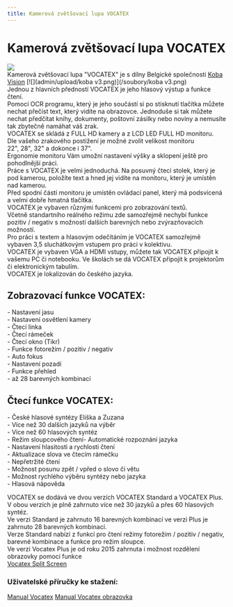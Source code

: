 ```yaml
---
title: Kamerová zvětšovací lupa VOCATEX
---
```

# Kamerová zvětšovací lupa VOCATEX

[![](admin/upload/Vocatex.jpg)](/soubory/Vocatex.jpg)  
Kamerová zvětšovací lupa "VOCATEX" je s dílny Belgické společnosti [Koba Vision](http://www.kobavision.be/en) [![](admin/upload/koba v3.png)](/soubory/koba v3.png)  
Jednou z hlavních předností VOCATEX je jeho hlasový výstup a funkce čtení.  
Pomocí OCR programu, který je jeho součástí si po stisknutí tlačítka můžete nechat přečíst text, který vidíte na obrazovce. Jednoduše si tak můžete nechat předčítat knihy, dokumenty, poštovní zásilky nebo noviny a nemusíte tak zbytečně namáhat váš zrak.  
VOCATEX se skládá z FULL HD kamery a z LCD LED FULL HD monitoru.  
Dle vašeho zrakového postižení je možné zvolit velikost monitoru  
22", 28", 32" a dokonce i 37".  
Ergonomie monitoru Vám umožní nastavení výšky a sklopení ještě pro pohodlnější práci.  
Práce s VOCATEX je velmi jednoduchá. Na posuvný čtecí stolek, který je pod kamerou, položíte text a hned jej vidíte na monitoru, který je umístěn nad kamerou.  
Před spodní částí monitoru je umístěn ovládací panel, který má podsvícená a velmi dobře hmatná tlačítka.  
VOCATEX je vybaven různými funkcemi pro zobrazování textů.  
Včetně standartního reálného režimu zde samozřejmě nechybí funkce  
pozitiv / negativ s možností dalších barevných nebo zvýrazňovacích možností.  
Pro práci s textem a hlasovým odečítáním je VOCATEX samozřejmě vybaven 3,5 sluchátkovým vstupem pro práci v kolektivu.  
VOCATEX je vybaven VGA a HDMI vstupy, můžete tak VOCATEX připojit k vašemu PC či notebooku. Ve školách se dá VOCATEX připojit k projektorům či elektronickým tabulím.  
VOCATEX je lokalizován do českého jazyka.  
  

## Zobrazovací funkce VOCATEX:

\- Nastavení jasu  
\- Nastavení osvětlení kamery  
\- Čtecí linka  
\- Čtecí rámeček  
\- Čtecí okno (Tikr)  
\- Funkce fotorežim / pozitiv / negativ  
\- Auto fokus  
\- Nastavení pozadí  
\- Funkce přehled  
\- až 28 barevných kombinací  
  

## Čtecí funkce VOCATEX:

\- České hlasové syntézy Eliška a Zuzana  
\- Více než 30 dalších jazyků na výběr  
\- Více než 60 hlasových syntéz  
\- Režim sloupcového čtení- Automatické rozpoznání jazyka  
\- Nastavení hlasitosti a rychlosti čtení  
\- Aktualizace slova ve čtecím rámečku  
\- Nepřetržité čtení  
\- Možnost posunu zpět / vpřed o slovo či větu  
\- Možnost rychlého výběru syntézy nebo jazyka  
\- Hlasová nápověda  
  
VOCATEX se dodává ve dvou verzích VOCATEX Standard a VOCATEX Plus.  
V obou verzích je plně zahrnuto více než 30 jazyků a přes 60 hlasových syntéz.  
Ve verzi Standard je zahrnuto 16 barevných kombinací ve verzi Plus je zahrnuto 28 barevných kombinací.  
Verze Standard nabízí z funkcí pro čtení režimy fotorežim / pozitiv / negativ,  
barevné kombinace a funkce pro režim sloupce.  
Ve verzi Vocatex Plus je od roku 2015 zahrnuta i možnost rozdělení obrazovky pomocí funkce  
[Vocatex Split Screen](/clanky/vocatex-split-screen/)  

### Uživatelské příručky ke stažení:

[Manual Vocatex](/soubory/uzivatelska_prirucka_Vocatex.pdf) [Manual Vocatex obrazovka](/soubory/uzivatelska_prirucka_Vocatex_obrazovka.pdf)
